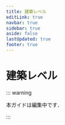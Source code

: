 ```yaml
---
title: 建築レベル
editLink: true
navbar: true
sidebar: true
aside: false
lastUpdated: true
footer: true
---
```


# 建築レベル

::: warning

本ガイドは編集中です．

:::